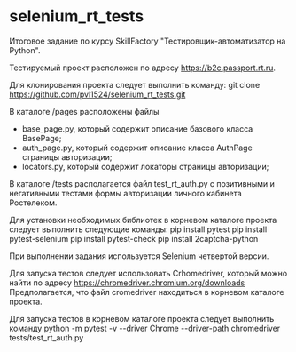 # selenium_rt_tests

Итоговое задание по курсу SkillFactory "Тестировщик-автоматизатор на Python".

Тестируемый проект расположен по адресу https://b2c.passport.rt.ru.

Для клонирования проекта следует выполнить команду:
git clone https://github.com/pvl1524/selenium_rt_tests.git

В каталоге /pages расположены файлы
- base_page.py, который содержит описание базового класса BasePage;
- auth_page.py, который содержит описание класса AuthPage страницы авторизации;
- locators.py, который содержит локаторы страницы авторизации; 

В каталоге /tests располагается файл test_rt_auth.py с позитивными и негативными тестами формы авторизации личного кабинета Ростелеком.

Для установки необходимых библиотек в корневом каталоге проекта следует выполнить следующие команды:
pip install pytest
pip install pytest-selenium
pip install pytest-check
pip install 2captcha-python

При выполнении задания используется Selenium четвертой версии. 

Для запуска тестов следует использовать Crhomedriver, который можно найти по адресу https://chromedriver.chromium.org/downloads 
Предполагается, что файл cromedriver находиться в корневом каталоге проекта.

Для запуска тестов в корневом каталоге проекта следует выполнить команду
python -m pytest -v --driver Chrome --driver-path chromedriver tests/test_rt_auth.py
